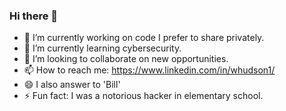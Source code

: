### Hi there 👋

- 🔭 I’m currently working on code I prefer to share privately.
- 🌱 I’m currently learning cybersecurity.
- 👯 I’m looking to collaborate on new opportunities.
- 📫 How to reach me: https://www.linkedin.com/in/whudson1/
- 😄 I also answer to 'Bill'
- ⚡ Fun fact: I was a notorious hacker in elementary school.
